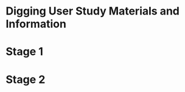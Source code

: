Digging User Study Materials and Information
============================================

# Stage 1

# Stage 2

